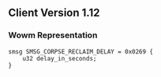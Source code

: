 ## Client Version 1.12

### Wowm Representation
```rust,ignore
smsg SMSG_CORPSE_RECLAIM_DELAY = 0x0269 {
    u32 delay_in_seconds;    
}

```
